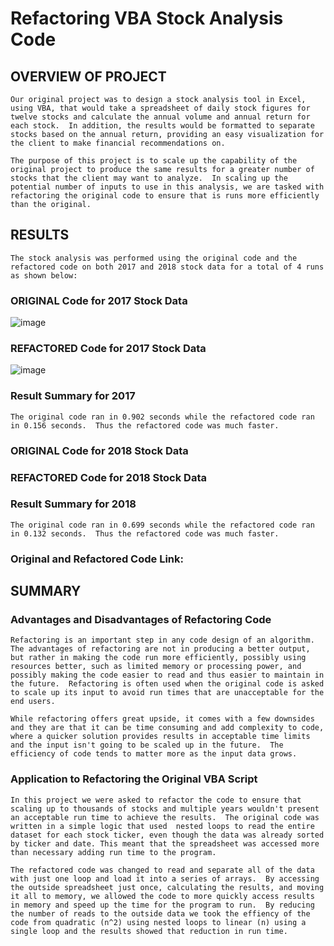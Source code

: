 # Refactoring VBA Stock Analysis Code

## OVERVIEW OF PROJECT

    Our original project was to design a stock analysis tool in Excel, using VBA, that would take a spreadsheet of daily stock figures for twelve stocks and calculate the annual volume and annual return for each stock.  In addition, the results would be formatted to separate stocks based on the annual return, providing an easy visualization for the client to make financial recommendations on.

    The purpose of this project is to scale up the capability of the original project to produce the same results for a greater number of stocks that the client may want to analyze.  In scaling up the potential number of inputs to use in this analysis, we are tasked with refactoring the original code to ensure that is runs more efficiently than the original.  

## RESULTS

    The stock analysis was performed using the original code and the refactored code on both 2017 and 2018 stock data for a total of 4 runs as shown below: 
### ORIGINAL Code for 2017 Stock Data
![image](https://user-images.githubusercontent.com/114360511/197105189-0efe45d8-8e3c-45a6-ad4b-5c7219b7289b.png)

### REFACTORED Code for 2017 Stock Data
![image](https://user-images.githubusercontent.com/114360511/197105322-3b82b8e4-8c29-42f6-b990-e32411d7ce25.png)
    
    
### Result Summary for 2017
    The original code ran in 0.902 seconds while the refactored code ran in 0.156 seconds.  Thus the refactored code was much faster.
    
### ORIGINAL Code for 2018 Stock Data  




### REFACTORED Code for 2018 Stock Data
    


### Result Summary for 2018
    The original code ran in 0.699 seconds while the refactored code ran in 0.132 seconds.  Thus the refactored code was much faster.

### Original and Refactored Code Link:



## SUMMARY

### Advantages and Disadvantages of Refactoring Code
    Refactoring is an important step in any code design of an algorithm.  The advantages of refactoring are not in producing a better output, but rather in making the code run more efficiently, possibly using resources better, such as limited memory or processing power, and possibly making the code easier to read and thus easier to maintain in the future.  Refactoring is often used when the original code is asked to scale up its input to avoid run times that are unacceptable for the end users.

    While refactoring offers great upside, it comes with a few downsides and they are that it can be time consuming and add complexity to code, where a quicker solution provides results in acceptable time limits and the input isn't going to be scaled up in the future.  The efficiency of code tends to matter more as the input data grows.
    
### Application to Refactoring the Original VBA Script

    In this project we were asked to refactor the code to ensure that scaling up to thousands of stocks and multiple years wouldn't present an acceptable run time to achieve the results.  The original code was written in a simple logic that used  nested loops to read the entire dataset for each stock ticker, even though the data was already sorted by ticker and date. This meant that the spreadsheet was accessed more than necessary adding run time to the program.

    The refactored code was changed to read and separate all of the data with just one loop and load it into a series of arrays.  By accessing the outside spreadsheet just once, calculating the results, and moving it all to memory, we allowed the code to more quickly access results in memory and speed up the time for the program to run.  By reducing the number of reads to the outside data we took the effiency of the code from quadratic (n^2) using nested loops to linear (n) using a single loop and the results showed that reduction in run time.
